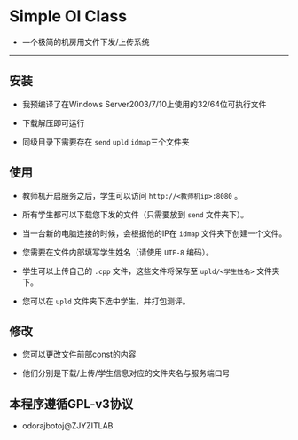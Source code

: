 # Simple OI Class

+ 一个极简的机房用文件下发/上传系统

---

## 安装

+ 我预编译了在Windows Server2003/7/10上使用的32/64位可执行文件

+ 下载解压即可运行

+ 同级目录下需要存在 `send` `upld` `idmap`三个文件夹

## 使用

+ 教师机开启服务之后，学生可以访问 `http://<教师机ip>:8080` 。

+ 所有学生都可以下载您下发的文件（只需要放到 `send` 文件夹下）。

+ 当一台新的电脑连接的时候，会根据他的IP在 `idmap` 文件夹下创建一个文件。

+ 您需要在文件内部填写学生姓名（请使用 `UTF-8` 编码）。

+ 学生可以上传自己的 `.cpp` 文件，这些文件将保存至 `upld/<学生姓名>` 文件夹下。

+ 您可以在 `upld` 文件夹下选中学生，并打包测评。

## 修改

+ 您可以更改文件前部const的内容

+ 他们分别是下载/上传/学生信息对应的文件夹名与服务端口号

## 本程序遵循GPL-v3协议

+ odorajbotoj@ZJYZITLAB
